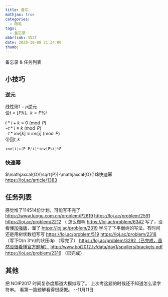 ```yaml
---
title: 备忘
mathjax: true
categories:
  - 随笔
tags:
  - 备忘录
abbrlink: 352f
date: 2020-10-08 21:34:00
thumb:
---
```



备忘录 & 任务列表

## 小技巧
### 逆元
线性筛$1-p$逆元  
设$t=\lfloor P /i\rfloor$，$k=P\%i$  

$t*i+k\equiv 0 \pmod {P}$  
$-t*i\equiv k \pmod {P}$  
$-t*inv[k]\equiv  inv[i]\pmod {P}$  
带回$t,k$
```cpp
inv[i]=(P-P/i)*inv[P%i]%P
```

### 快速幂
$\mathjaxcal{O}(\sqrt{P})-\mathjaxcal{O}(1)$快速幂
https://loj.ac/article/1383

## 任务列表
感觉堆了114514份计划，可能写不完了
https://www.luogu.com.cn/problem/P2619
https://loj.ac/problem/2591
https://loj.ac/problem/2212 （ 怎么做啊
https://loj.ac/problem/6342 写了，没看懂[加强版](https://loj.ac/problem/6630)，溜了
https://loj.ac/problem/2319 学习了下平衡树的写法，有时间还是用树状数组写写
https://loj.ac/problem/519
https://loj.ac/problem/2318 （写下O(n 3^n)的状压dp （写完了）
https://loj.ac/problem/3292（已完成，虽然没很看懂官方题解）
http://www.boi2012.lv/data/day1/spoilers/brackets.pdf
https://loj.ac/problem/2316 （已完成）

## 其他
把 NOIP2017 时间复杂度那道大模拟写了。
上次考这题的时候还不知道怎么读字符串。
看第一篇题解看得很感慨。 --11月11日
